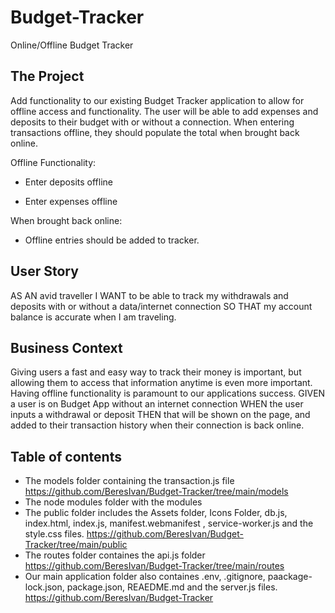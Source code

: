 # Budget-Tracker
Online/Offline Budget Tracker

## The Project
Add functionality to our existing Budget Tracker application to allow for offline access and functionality.
The user will be able to add expenses and deposits to their budget with or without a connection. When entering transactions offline, they should populate the total when brought back online.

Offline Functionality:

  * Enter deposits offline

  * Enter expenses offline

When brought back online:

  * Offline entries should be added to tracker.

## User Story
AS AN avid traveller
I WANT to be able to track my withdrawals and deposits with or without a data/internet connection
SO THAT my account balance is accurate when I am traveling.

## Business Context
Giving users a fast and easy way to track their money is important, but allowing them to access that information anytime is even more important. Having offline functionality is paramount to our applications success.
GIVEN a user is on Budget App without an internet connection
WHEN the user inputs a withdrawal or deposit
THEN that will be shown on the page, and added to their transaction history when their connection is back online.

## Table of contents
* The models folder containing the transaction.js file https://github.com/BeresIvan/Budget-Tracker/tree/main/models
* The node modules folder with the modules
* The public folder includes the Assets folder, Icons Folder, db.js, index.html, index.js, manifest.webmanifest , service-worker.js and the style.css files. https://github.com/BeresIvan/Budget-Tracker/tree/main/public
* The routes folder containes the api.js folder https://github.com/BeresIvan/Budget-Tracker/tree/main/routes
* Our main application folder also containes .env, .gitignore, paackage-lock.json, package.json, REAEDME.md and the server.js files. https://github.com/BeresIvan/Budget-Tracker

